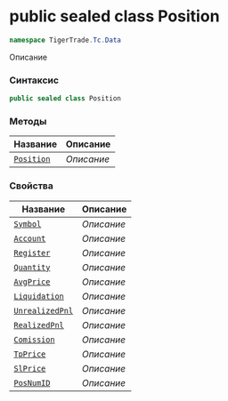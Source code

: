
# public sealed class Position
```csharp
namespace TigerTrade.Tc.Data
```



Описание

### Синтаксис
```csharp
public sealed class Position
```


### Методы
| Название | Описание |
| --- | --- |
| [`Position`](./Position.cs/Методы/Position.md) | *Описание* |

### Свойства
| Название | Описание |
| --- | --- |
| [`Symbol`](./Position.cs/Свойства/Symbol.md) | *Описание* |
| [`Account`](./Position.cs/Свойства/Account.md) | *Описание* |
| [`Register`](./Position.cs/Свойства/Register.md) | *Описание* |
| [`Quantity`](./Position.cs/Свойства/Quantity.md) | *Описание* |
| [`AvgPrice`](./Position.cs/Свойства/AvgPrice.md) | *Описание* |
| [`Liquidation`](./Position.cs/Свойства/Liquidation.md) | *Описание* |
| [`UnrealizedPnl`](./Position.cs/Свойства/UnrealizedPnl.md) | *Описание* |
| [`RealizedPnl`](./Position.cs/Свойства/RealizedPnl.md) | *Описание* |
| [`Comission`](./Position.cs/Свойства/Comission.md) | *Описание* |
| [`TpPrice`](./Position.cs/Свойства/TpPrice.md) | *Описание* |
| [`SlPrice`](./Position.cs/Свойства/SlPrice.md) | *Описание* |
| [`PosNumID`](./Position.cs/Свойства/PosNumID.md) | *Описание* |



